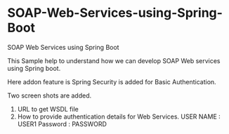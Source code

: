 # SOAP-Web-Services-using-Spring-Boot
SOAP Web Services using Spring Boot

This Sample help to understand how we can develop SOAP Web services using Spring boot.

Here addon feature is Spring Security is added for Basic Authentication.


Two screen shots are added.

1) URL to get WSDL file 
2) How to provide authentication details for Web Services.
USER NAME : USER1
Password : PASSWORD




